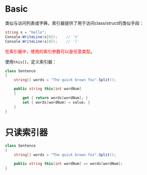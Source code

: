# Basic

类似与访问列表或字典，索引器提供了用于访问class/struct的类似手段：

```cs
string s = "hello";
Console.WriteLine(s[0]);	// 'h'
Console.WriteLine(s[0]);	// 'l'
```



<font color="red">在索引器中，使用的索引参数可以是任意类型</font>。

使用`this[]`，定义索引器：

```cs
class Sentence
{
    string[] words = "The quick brown fox".Split();

    public string this[int wordNum]
    {
        get { return words[wordNum]; }
        set { words[wordNum] = value; }
    }
}
```



# 只读索引器

```cs
class Sentence
{
    string[] words = "The quick brown fox".Split();

    public string this[int wordNum] => words[wordNum];
}
```

